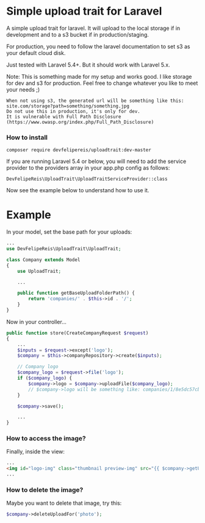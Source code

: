 # Simple upload trait for Laravel
A simple upload trait for laravel.
It will upload to the local storage if in development and to a s3 bucket if in production/staging.

For production, you need to follow the laravel documentation to set s3 as your default cloud disk.

Just tested with Laravel 5.4+. But it should work with Laravel 5.x.

Note: This is something made for my setup and works good. I like storage for dev and s3 for production. Feel free to change whatever you like to meet your needs ;)

```
When not using s3, the generated url will be something like this: site.com/storage?path=something/something.jpg
Do not use this in production, it's only for dev.
It is vulnerable with Full Path Disclosure (https://www.owasp.org/index.php/Full_Path_Disclosure)
```

### How to install

```
composer require devfelipereis/uploadtrait:dev-master
```
If you are running Laravel 5.4 or below, you will need to add the service provider to the providers array in your app.php config as follows:

```
DevFelipeReis\UploadTrait\UploadTraitServiceProvider::class
```

Now see the example below to understand how to use it.


# Example

In your model, set the base path for your uploads:

```php
...
use DevFelipeReis\UploadTrait\UploadTrait;

class Company extends Model
{
    use UploadTrait;

    ...

    public function getBaseUploadFolderPath() {
        return 'companies/' . $this->id . '/';
    }
}
```

Now in your controller...

```php
public function store(CreateCompanyRequest $request)
{
    ...
    $inputs = $request->except('logo');
    $company = $this->companyRepository->create($inputs);

    // Company logo
    $company_logo = $request->file('logo');
    if ($company_logo) {
        $company->logo = $company->uploadFile($company_logo);
        // $company->logo will be something like: companies/1/8e5dc57cb5d80532f52e13597c5f0b68.jpg
    }

    $company->save();

    ...
}
```

### How to access the image?

Finally, inside the view:

```html
...
<img id="logo-img" class="thumbnail preview-img" src="{{ $company->getUploadUrlFor('logo') }}"/>
...
```

### How to delete the image?

Maybe you want to delete that image, try this:

```php
$company->deleteUploadFor('photo');
```
